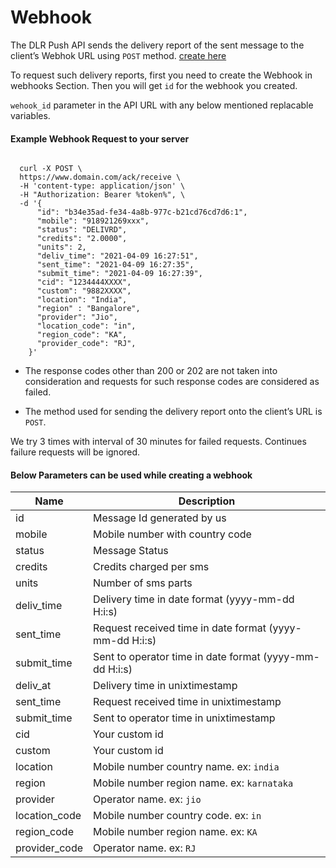 # Webhook

The DLR Push API sends the delivery report of the sent message to the client’s Webhok URL using `POST` method. [create here](/developer/webhooks)

To request such delivery reports, first you need to create the Webhook in webhooks Section.
Then you will get `id` for the webhook you created.

`wehook_id` parameter in the API URL with any below mentioned replacable variables.

#### Example Webhook Request to your server

```

  curl -X POST \
  https://www.domain.com/ack/receive \
  -H 'content-type: application/json' \
  -H "Authorization: Bearer %token%", \
  -d '{
      "id": "b34e35ad-fe34-4a8b-977c-b21cd76cd7d6:1",
      "mobile": "918921269xxx",
      "status": "DELIVRD",
      "credits": "2.0000",
      "units": 2,
      "deliv_time": "2021-04-09 16:27:51",
      "sent_time": "2021-04-09 16:27:35",
      "submit_time": "2021-04-09 16:27:39",
      "cid": "1234444XXXX",
      "custom": "9882XXXX",
      "location": "India",
      "region" : "Bangalore",
      "provider": "Jio",
      "location_code": "in",
      "region_code": "KA",
      "provider_code": "RJ",
    }'
```

- The response codes other than 200 or 202 are not taken into consideration and requests for such response codes are considered as failed.

- The method used for sending the delivery report onto the client’s URL is `POST`.

We try 3 times with interval of 30 minutes for failed requests. Continues failure requests will be ignored.

#### Below Parameters can be used while creating a webhook

| Name          | Description                                             |
| ------------- | ------------------------------------------------------- |
| id            | Message Id generated by us                              |
| mobile        | Mobile number with country code                         |
| status        | Message Status                                          |
| credits       | Credits charged per sms                                 |
| units         | Number of sms parts                                     |
| deliv_time    | Delivery time in date format (yyyy-mm-dd H:i:s)         |
| sent_time     | Request received time in date format (yyyy-mm-dd H:i:s) |
| submit_time   | Sent to operator time in date format (yyyy-mm-dd H:i:s) |
| deliv_at      | Delivery time in unixtimestamp                          |
| sent_time     | Request received time in unixtimestamp                  |
| submit_time   | Sent to operator time in unixtimestamp                  |
| cid           | Your custom id                                          |
| custom        | Your custom id                                          |
| location      | Mobile number country name. ex: `india`                 |
| region        | Mobile number region name. ex: `karnataka`              |
| provider      | Operator name. ex: `jio`                                |
| location_code | Mobile number country code. ex: `in`                    |
| region_code   | Mobile number region name. ex: `KA`                     |
| provider_code | Operator name. ex: `RJ`                                 |
